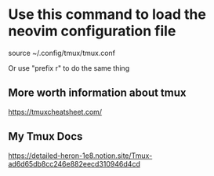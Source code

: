 # Use this command to load the neovim configuration file
source ~/.config/tmux/tmux.conf

Or use "prefix r" to do the same thing

## More worth information about tmux
https://tmuxcheatsheet.com/

## My Tmux Docs
https://detailed-heron-1e8.notion.site/Tmux-ad6d65db8cc246e882eecd310946d4cd
